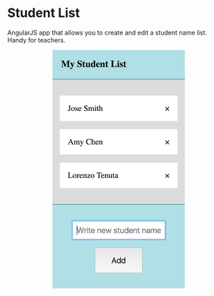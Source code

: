 # Student List
AngularJS app that allows you to create
and edit a student name list.  
Handy for teachers.
<p align="center"><img src="https://github.com/W8sconsin/studentlist/blob/master/screenshot.png" width="300px"></p>

